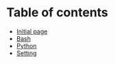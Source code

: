 # Table of contents

* [Initial page](README.md)
* [Bash](bash.md)
* [Python](python.md)
* [Setting](setting.md)

